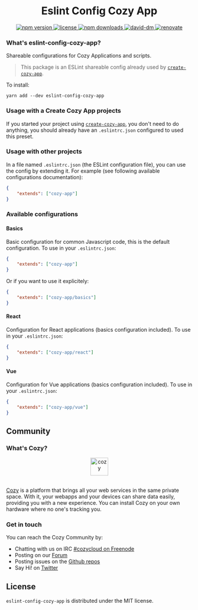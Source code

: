 <h1 align="center">Eslint Config Cozy App</h1>

<div align="center">
  <a href="https://www.npmjs.com/package/eslint-config-cozy-app">
    <img src="https://img.shields.io/npm/v/eslint-config-cozy-app.svg" alt="npm version" />
  </a>
  <a href="https://github.com/cozy/cozy-libs/blob/master/packages/eslint-config-cozy-app/LICENSE">
    <img src="https://img.shields.io/npm/l/eslint-config-cozy-app.svg" alt="license" />
  </a>
  <a href="https://npmcharts.com/compare/eslint-config-cozy-app">
    <img src="https://img.shields.io/npm/dm/eslint-config-cozy-app.svg" alt="npm downloads" />
  </a>
  <a href="https://david-dm.org/cozy/cozy-libs?path=packages/eslint-config-cozy-app">
    <img src="https://david-dm.org/cozy/cozy-libs/status.svg?path=packages/eslint-config-cozy-app" alt="david-dm" />
  </a>
  <a href="https://renovateapp.com/">
    <img src="https://img.shields.io/badge/renovate-enabled-brightgreen.svg" alt="renovate" />
  </a>
</div>

### What's eslint-config-cozy-app?

Shareable configurations for Cozy Applications and scripts.

> This package is an ESLint shareable config already used by [`create-cozy-app`](https://github.com/CPatchane/create-cozy-app).

To install:

```
yarn add --dev eslint-config-cozy-app
```

### Usage with a Create Cozy App projects

If you started your project using [`create-cozy-app`](https://github.com/CPatchane/create-cozy-app), you don't need to do anything, you should already have an `.eslintrc.json` configured to used this preset.

### Usage with other projects

In a file named `.eslintrc.json` (the ESLint configuration file), you can use the config by extending it. For example (see following available configurations documentation):

```json
{
    "extends": ["cozy-app"]
}
```

### Available configurations

#### Basics

Basic configuration for common Javascript code, this is the default configuration. To use in your `.eslintrc.json`:

```json
{
    "extends": ["cozy-app"]
}
```

Or if you want to use it explicitely:

```json
{
    "extends": ["cozy-app/basics"]
}
```

#### React

Configuration for React applications (basics configuration included). To use in your `.eslintrc.json`:

```json
{
    "extends": ["cozy-app/react"]
}
```

#### Vue

Configuration for Vue applications (basics configuration included). To use in your `.eslintrc.json`:

```json
{
    "extends": ["cozy-app/vue"]
}
```


## Community

### What's Cozy?

<div align="center">
  <a href="https://cozy.io">
    <img src="https://cdn.rawgit.com/cozy/cozy-site/master/src/images/cozy-logo-name-horizontal-blue.svg" alt="cozy" height="48" />
  </a>
 </div>
 </br>

[Cozy] is a platform that brings all your web services in the same private space.  With it, your webapps and your devices can share data easily, providing you with a new experience. You can install Cozy on your own hardware where no one's tracking you.

### Get in touch

You can reach the Cozy Community by:

- Chatting with us on IRC [#cozycloud on Freenode][freenode]
- Posting on our [Forum][forum]
- Posting issues on the [Github repos][github]
- Say Hi! on [Twitter][twitter]


## License

`eslint-config-cozy-app` is distributed under the MIT license.


[cozy]: https://cozy.io "Cozy Cloud"
[freenode]: http://webchat.freenode.net/?randomnick=1&channels=%23cozycloud&uio=d4
[forum]: https://forum.cozy.io/
[github]: https://github.com/cozy/
[twitter]: https://twitter.com/cozycloud
